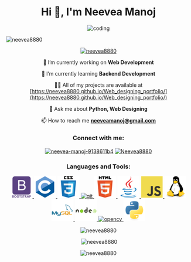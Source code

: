 <h1 align="center">Hi 👋, I'm Neevea Manoj</h1>
<p align="center"> <img align="centre" alt="coding" width=400 src="https://cdn.dribbble.com/users/331265/screenshots/2542587/gabi-d.gif"></p>
<p align="left"> <img src="https://komarev.com/ghpvc/?username=neevea8880&label=Profile%20views&color=0e75b6&style=flat" alt="neevea8880" /> </p>

<p align="center"> <a href="https://github.com/ryo-ma/github-profile-trophy"><img src="https://github-profile-trophy.vercel.app/?username=neevea8880" alt="neevea8880" /></a> </p>
<div align="center">
  
 🔭 I’m currently working on **Web Development**

 🌱 I’m currently learning **Backend Development**

 👨‍💻 All of my projects are available at [https://neevea8880.github.io/Web_designing_portfolio/](https://neevea8880.github.io/Web_designing_portfolio/)

 💬 Ask me about **Python, Web Designing**

 📫 How to reach me **neeveamanoj@gmail.com**
</div>
<h3 align="center">Connect with me:</h3>
<p align="center">
<a href="https://linkedin.com/in/neevea-manoj-9138611b4" target="blank"><img align="center" src="https://raw.githubusercontent.com/rahuldkjain/github-profile-readme-generator/master/src/images/icons/Social/linked-in-alt.svg" alt="neevea-manoj-9138611b4" height="30" width="40" /></a>
<a href="https://github.com/Neevea8880" target="blank"><img align="center" src="https://upload.wikimedia.org/wikipedia/commons/9/91/Octicons-mark-github.svg" alt="Neevea8880" height="50" width="60" /></a>
</p>

<h3 align="center">Languages and Tools:</h3>
<p align="center"> <a href="https://getbootstrap.com" target="_blank"> <img src="https://raw.githubusercontent.com/devicons/devicon/master/icons/bootstrap/bootstrap-plain-wordmark.svg" alt="bootstrap" width="60" height="60"/> </a> <a href="https://www.cprogramming.com/" target="_blank"> <img src="https://raw.githubusercontent.com/devicons/devicon/master/icons/c/c-original.svg" alt="c" width="60" height="60"/> </a> <a href="https://www.w3schools.com/css/" target="_blank"> <img src="https://raw.githubusercontent.com/devicons/devicon/master/icons/css3/css3-original-wordmark.svg" alt="css3" width="60" height="60"/> </a> <a href="https://git-scm.com/" target="_blank"> <img src="https://www.vectorlogo.zone/logos/git-scm/git-scm-icon.svg" alt="git" width="60" height="60"/> </a> <a href="https://www.w3.org/html/" target="_blank"> <img src="https://raw.githubusercontent.com/devicons/devicon/master/icons/html5/html5-original-wordmark.svg" alt="html5" width="60" height="60"/> </a> <a href="https://www.java.com" target="_blank"> <img src="https://raw.githubusercontent.com/devicons/devicon/master/icons/java/java-original.svg" alt="java" width="60" height="60"/> </a> <a href="https://developer.mozilla.org/en-US/docs/Web/JavaScript" target="_blank"> <img src="https://raw.githubusercontent.com/devicons/devicon/master/icons/javascript/javascript-original.svg" alt="javascript" width="60" height="60"/> </a> <a href="https://www.linux.org/" target="_blank"> <img src="https://raw.githubusercontent.com/devicons/devicon/master/icons/linux/linux-original.svg" alt="linux" width="60" height="60"/> </a> <a href="https://www.mysql.com/" target="_blank"> <img src="https://raw.githubusercontent.com/devicons/devicon/master/icons/mysql/mysql-original-wordmark.svg" alt="mysql" width="60" height="60"/> </a> <a href="https://nodejs.org" target="_blank"> <img src="https://raw.githubusercontent.com/devicons/devicon/master/icons/nodejs/nodejs-original-wordmark.svg" alt="nodejs" width="60" height="60"/> </a> <a href="https://opencv.org/" target="_blank"> <img src="https://www.vectorlogo.zone/logos/opencv/opencv-icon.svg" alt="opencv" width="60" height="60"/> </a> <a href="https://www.python.org" target="_blank"> <img src="https://raw.githubusercontent.com/devicons/devicon/master/icons/python/python-original.svg" alt="python" width="60" height="60"/> </a> </p>

<p align="center"><img src="https://github-readme-stats.vercel.app/api/top-langs?username=neevea8880&show_icons=true&locale=en&layout=compact" alt="neevea8880" /></p>

<p align="center">&nbsp;<img src="https://github-readme-stats.vercel.app/api?username=neevea8880&show_icons=true&locale=en" alt="neevea8880" /></p>

<p align="center"><img src="https://github-readme-streak-stats.herokuapp.com/?user=neevea8880&" alt="neevea8880" /></p>
